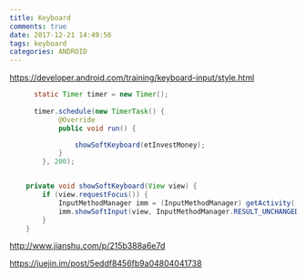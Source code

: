 ```yaml
---
title: Keyboard
comments: true
date: 2017-12-21 14:49:56
tags: keyboard
categories: ANDROID
---
```




https://developer.android.com/training/keyboard-input/style.html




```java
	  static Timer timer = new Timer();
	
      timer.schedule(new TimerTask() {
            @Override
            public void run() {

                showSoftKeyboard(etInvestMoney);
            }
        }, 200);


	private void showSoftKeyboard(View view) {
        if (view.requestFocus()) {
            InputMethodManager imm = (InputMethodManager) getActivity().getSystemService(Context.INPUT_METHOD_SERVICE);
            imm.showSoftInput(view, InputMethodManager.RESULT_UNCHANGED_SHOWN);
        }
    }


```



http://www.jianshu.com/p/215b388a6e7d

https://juejin.im/post/5eddf8456fb9a04804041738